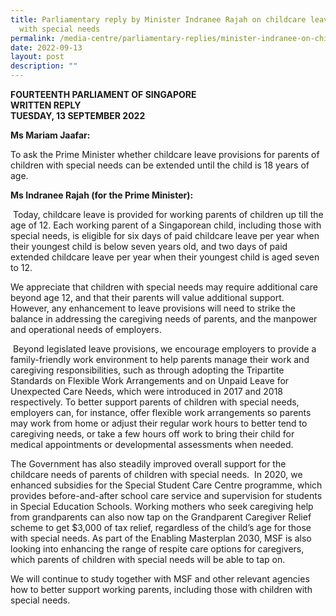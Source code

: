 ```yaml
---
title: Parliamentary reply by Minister Indranee Rajah on childcare leave for older children
  with special needs
permalink: /media-centre/parliamentary-replies/minister-indranee-on-childcare-leave-for-older-children-with-special-needs/
date: 2022-09-13
layout: post
description: ""
---
```

**FOURTEENTH PARLIAMENT OF SINGAPORE**  
**WRITTEN REPLY**  
**TUESDAY, 13 SEPTEMBER 2022**

**Ms Mariam Jaafar:**

To ask the Prime Minister whether childcare leave provisions for parents of children with special needs can be extended until the child is 18 years of age.

**Ms Indranee Rajah (for the Prime Minister):**

 Today, childcare leave is provided for working parents of children up till the age of 12. Each working parent of a Singaporean child, including those with special needs, is eligible for six days of paid childcare leave per year when their youngest child is below seven years old, and two days of paid extended childcare leave per year when their youngest child is aged seven to 12.

We appreciate that children with special needs may require additional care beyond age 12, and that their parents will value additional support.  However, any enhancement to leave provisions will need to strike the balance in addressing the caregiving needs of parents, and the manpower and operational needs of employers.

 Beyond legislated leave provisions, we encourage employers to provide a family-friendly work environment to help parents manage their work and caregiving responsibilities, such as through adopting the Tripartite Standards on Flexible Work Arrangements and on Unpaid Leave for Unexpected Care Needs, which were introduced in 2017 and 2018 respectively. To better support parents of children with special needs, employers can, for instance, offer flexible work arrangements so parents may work from home or adjust their regular work hours to better tend to caregiving needs, or take a few hours off work to bring their child for medical appointments or developmental assessments when needed.

The Government has also steadily improved overall support for the childcare needs of parents of children with special needs.  In 2020, we enhanced subsidies for the Special Student Care Centre programme, which provides before-and-after school care service and supervision for students in Special Education Schools. Working mothers who seek caregiving help from grandparents can also now tap on the Grandparent Caregiver Relief scheme to get $3,000 of tax relief, regardless of the child’s age for those with special needs. As part of the Enabling Masterplan 2030, MSF is also looking into enhancing the range of respite care options for caregivers, which parents of children with special needs will be able to tap on.

We will continue to study together with MSF and other relevant agencies how to better support working parents, including those with children with special needs.
